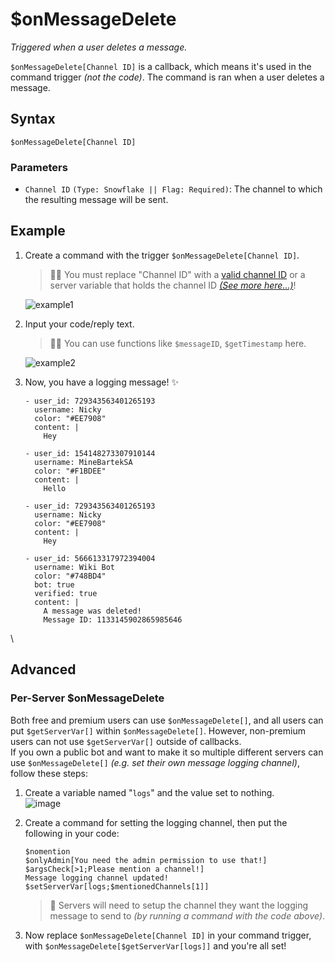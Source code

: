 # $onMessageDelete
*Triggered when a user deletes a message.*

`$onMessageDelete[Channel ID]` is a callback, which means it's used in the command trigger *(not the code)*. The command is ran when a user deletes a message.

## Syntax 
```
$onMessageDelete[Channel ID]
```

### Parameters
- `Channel ID` `(Type: Snowflake || Flag: Required)`: The channel to which the resulting message will be sent.

## Example
1. Create a command with the trigger `$onMessageDelete[Channel ID]`.
    > 🧙‍♂️ You must replace "Channel ID" with a [valid channel ID](https://support.discord.com/hc/en-us/articles/206346498-Where-can-I-find-my-User-Server-Message-ID-) or a server variable that holds the channel ID [*(See more here...)*](#advanced)!
  
    ![example1](https://github.com/NilPointer-Software/bdfd-wiki/assets/111157596/b722b5b7-35f8-4682-a118-b17916978c2a)

2. Input your code/reply text.
    > 🧙‍♂️ You can use functions like `$messageID`, `$getTimestamp` here.

    ![example2](https://github.com/NilPointer-Software/bdfd-wiki/assets/111157596/027aa71a-9051-4b78-bbc7-3149424fe91b)

3. Now, you have a logging message! ✨
   ``` discord yaml
   - user_id: 729343563401265193
     username: Nicky
     color: "#EE7908"
     content: |
       Hey

   - user_id: 154148273307910144
     username: MineBartekSA
     color: "#F1BDEE"
     content: |
       Hello
   ```
   
   ``` discord yaml
   - user_id: 729343563401265193
     username: Nicky
     color: "#EE7908"
     content: |
       Hey

   - user_id: 566613317972394004
     username: Wiki Bot
     color: "#748BD4"
     bot: true
     verified: true
     content: |
       A message was deleted!
       Message ID: 1133145902865985646
   ```

\
## Advanced
### Per-Server $onMessageDelete
Both free and premium users can use `$onMessageDelete[]`, and all users can put `$getServerVar[]` within `$onMessageDelete[]`. However, non-premium users can not use `$getServerVar[]` outside of callbacks.\
If you own a public bot and want to make it so multiple different servers can use `$onMessageDelete[]` *(e.g. set their own message logging channel)*, follow these steps:

1. Create a variable named "`logs`" and the value set to nothing.\
![image](https://github.com/NilPointer-Software/bdfd-wiki/assets/111157596/dae381e3-4fe0-4e5f-9cc8-e18d0f56215f)

2. Create a command for setting the logging channel, then put the following in your code:
    ```
    $nomention
    $onlyAdmin[You need the admin permission to use that!]
    $argsCheck[>1;Please mention a channel!]
    Message logging channel updated!
    $setServerVar[logs;$mentionedChannels[1]]
    ```

    > 📝 Servers will need to setup the channel they want the logging message to send to *(by running a command with the code above)*.

3. Now replace `$onMessageDelete[Channel ID]` in your command trigger, with `$onMessageDelete[$getServerVar[logs]]` and you're all set!
